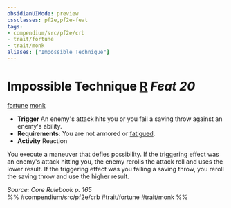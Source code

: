 ```yaml
---
obsidianUIMode: preview
cssclasses: pf2e,pf2e-feat
tags:
- compendium/src/pf2e/crb
- trait/fortune
- trait/monk
aliases: ["Impossible Technique"]
---
```

# Impossible Technique  [R](rules/core-rulebook/chapter-9-playing-the-game.md#Actions "Reaction") *Feat 20*  
[fortune](rules/traits/fortune.md "Fortune Effect Trait")  [monk](rules/traits/monk.md "Monk Class Trait")  

- **Trigger** An enemy's attack hits you or you fail a saving throw against an enemy's ability.
- **Requirements**: You are not armored or [fatigued](rules/conditions.md#Fatigued).
- **Activity** Reaction

You execute a maneuver that defies possibility. If the triggering effect was an enemy's attack hitting you, the enemy rerolls the attack roll and uses the lower result. If the triggering effect was you failing a saving throw, you reroll the saving throw and use the higher result.

*Source: Core Rulebook p. 165*  
%% #compendium/src/pf2e/crb #trait/fortune #trait/monk %%